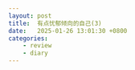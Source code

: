 ```yaml
---
layout: post
title:  有点忧郁倾向的自己(3)
date:   2025-01-26 13:01:30 +0800
categories: 
    - review
    - diary
---
```


<!-- 设计一套完整的模组

1. 收集股票模组

2. 调用数据模组

3. 财报分析模组

4. 视觉化模组

5. 策略模组
    - backrader
    - freqtrade -->